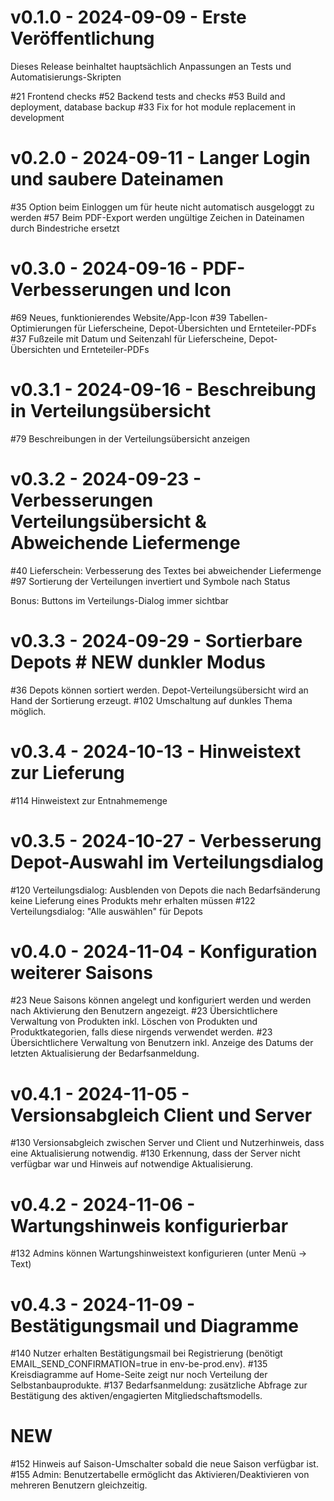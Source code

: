 # v0.1.0 - 2024-09-09 - Erste Veröffentlichung

Dieses Release beinhaltet hauptsächlich Anpassungen an Tests und Automatisierungs-Skripten

#21 Frontend checks
#52 Backend tests and checks
#53 Build and deployment, database backup
#33 Fix for hot module replacement in development

# v0.2.0 - 2024-09-11 - Langer Login und saubere Dateinamen

#35 Option beim Einloggen um für heute nicht automatisch ausgeloggt zu werden
#57 Beim PDF-Export werden ungültige Zeichen in Dateinamen durch Bindestriche ersetzt

# v0.3.0 - 2024-09-16 - PDF-Verbesserungen und Icon

#69 Neues, funktionierendes Website/App-Icon
#39 Tabellen-Optimierungen für Lieferscheine, Depot-Übersichten und Ernteteiler-PDFs
#37 Fußzeile mit Datum und Seitenzahl für Lieferscheine, Depot-Übersichten und Ernteteiler-PDFs

# v0.3.1 - 2024-09-16 - Beschreibung in Verteilungsübersicht

#79 Beschreibungen in der Verteilungsübersicht anzeigen

# v0.3.2 - 2024-09-23 - Verbesserungen Verteilungsübersicht & Abweichende Liefermenge

#40 Lieferschein: Verbesserung des Textes bei abweichender Liefermenge
#97 Sortierung der Verteilungen invertiert und Symbole nach Status

Bonus: Buttons im Verteilungs-Dialog immer sichtbar

# v0.3.3 - 2024-09-29 - Sortierbare Depots # NEW dunkler Modus

#36 Depots können sortiert werden. Depot-Verteilungsübersicht wird an Hand der Sortierung erzeugt.
#102 Umschaltung auf dunkles Thema möglich.

# v0.3.4 - 2024-10-13 - Hinweistext zur Lieferung

#114 Hinweistext zur Entnahmemenge

# v0.3.5 - 2024-10-27 - Verbesserung Depot-Auswahl im Verteilungsdialog

#120 Verteilungsdialog: Ausblenden von Depots die nach Bedarfsänderung keine Lieferung eines Produkts mehr erhalten müssen
#122 Verteilungsdialog: "Alle auswählen" für Depots

# v0.4.0 - 2024-11-04 - Konfiguration weiterer Saisons

#23 Neue Saisons können angelegt und konfiguriert werden und werden nach Aktivierung den Benutzern angezeigt.
#23 Übersichtlichere Verwaltung von Produkten inkl. Löschen von Produkten und Produktkategorien, falls diese nirgends verwendet werden.
#23 Übersichtlichere Verwaltung von Benutzern inkl. Anzeige des Datums der letzten Aktualisierung der Bedarfsanmeldung.

# v0.4.1 - 2024-11-05 - Versionsabgleich Client und Server

#130 Versionsabgleich zwischen Server und Client und Nutzerhinweis, dass eine Aktualisierung notwendig.
#130 Erkennung, dass der Server nicht verfügbar war und Hinweis auf notwendige Aktualisierung.

# v0.4.2 - 2024-11-06 - Wartungshinweis konfigurierbar

#132 Admins können Wartungshinweistext konfigurieren (unter Menü -> Text)

# v0.4.3 - 2024-11-09 - Bestätigungsmail und Diagramme

#140 Nutzer erhalten Bestätigungsmail bei Registrierung (benötigt EMAIL_SEND_CONFIRMATION=true in env-be-prod.env).
#135 Kreisdiagramme auf Home-Seite zeigt nur noch Verteilung der Selbstanbauprodukte.
#137 Bedarfsanmeldung: zusätzliche Abfrage zur Bestätigung des aktiven/engagierten Mitgliedschaftsmodells.

# NEW

#152 Hinweis auf Saison-Umschalter sobald die neue Saison verfügbar ist.
#155 Admin: Benutzertabelle ermöglicht das Aktivieren/Deaktivieren von mehreren Benutzern gleichzeitig.
